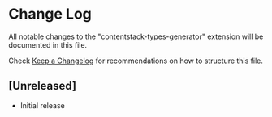 # Change Log

All notable changes to the "contentstack-types-generator" extension will be documented in this file.

Check [Keep a Changelog](http://keepachangelog.com/) for recommendations on how to structure this file.

## [Unreleased]

- Initial release